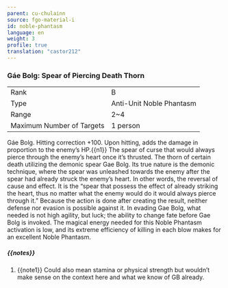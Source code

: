 ```yaml
---
parent: cu-chulainn
source: fgo-material-i
id: noble-phantasm
language: en
weight: 3
profile: true
translation: "castor212"
---
```


### Gáe Bolg: Spear of Piercing Death Thorn

<table>
  <tr><td>Rank</td><td>B</td></tr>
  <tr><td>Type</td><td>Anti-Unit Noble Phantasm</td></tr>
  <tr><td>Range</td><td>2~4</td></tr>
  <tr><td>Maximum Number of Targets</td><td>1 person</td></tr>
</table>

Gáe Bolg.
Hitting correction +100. Upon hitting, adds the damage in proportion to the enemy’s HP.{{n1}}
The spear of curse that would always pierce through the enemy’s heart once it’s thrusted. The thorn of certain death utilizing the demonic spear Gae Bolg.
Its true nature is the demonic technique, where the spear was unleashed towards the enemy after the spear had already struck the enemy’s heart. In other words, the reversal of cause and effect.
It is the “spear that possess the effect of already striking the heart, thus no matter what the enemy would do it would always pierce through it.”
Because the action is done after creating the result, neither defense nor evasion is possible against it.
In evading Gae Bolg, what needed is not high agility, but luck; the ability to change fate before Gae Bolg is invoked. The magical energy needed for this Noble Phantasm activation is low, and its extreme efficiency of killing in each blow makes for an excellent Noble Phantasm.

##### {{notes}}

1. {{note1}} Could also mean stamina or physical strength but wouldn’t make sense on the context here and what we know of GB already.
